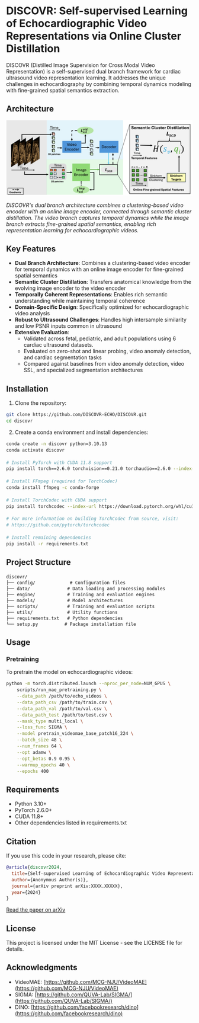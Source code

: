 # DISCOVR: Self-supervised Learning of Echocardiographic Video Representations via Online Cluster Distillation


DISCOVR (Distilled Image Supervision for Cross Modal Video Representation) is a self-supervised dual branch framework for cardiac ultrasound video representation learning. It addresses the unique challenges in echocardiography by combining temporal dynamics modeling with fine-grained spatial semantics extraction.

## Architecture

![DISCOVR Architecture](docs/figures/Updated_Figure_1.jpg)

*DISCOVR's dual branch architecture combines a clustering-based video encoder with an online image encoder, connected through semantic cluster distillation. The video branch captures temporal dynamics while the image branch extracts fine-grained spatial semantics, enabling rich representation learning for echocardiographic videos.*

## Key Features

- **Dual Branch Architecture**: Combines a clustering-based video encoder for temporal dynamics with an online image encoder for fine-grained spatial semantics
- **Semantic Cluster Distillation**: Transfers anatomical knowledge from the evolving image encoder to the video encoder
- **Temporally Coherent Representations**: Enables rich semantic understanding while maintaining temporal coherence
- **Domain-Specific Design**: Specifically optimized for echocardiographic video analysis
- **Robust to Ultrasound Challenges**: Handles high intersample similarity and low PSNR inputs common in ultrasound
- **Extensive Evaluation**: 
  - Validated across fetal, pediatric, and adult populations using 6 cardiac ultrasound datasets.
  - Evaluated on zero-shot and linear probing, video anomaly detection, and cardiac segmentation tasks
  - Compared against baselines from video anomaly detection, video SSL, and specialized segmentation architectures

## Installation

1. Clone the repository:
```bash
git clone https://github.com/DISCOVR-ECHO/DISCOVR.git
cd discovr
```

2. Create a conda environment and install dependencies:
```bash
conda create -n discovr python=3.10.13
conda activate discovr

# Install PyTorch with CUDA 11.8 support
pip install torch==2.6.0 torchvision==0.21.0 torchaudio==2.6.0 --index-url https://download.pytorch.org/whl/cu118

# Install FFmpeg (required for TorchCodec)
conda install ffmpeg -c conda-forge

# Install TorchCodec with CUDA support
pip install torchcodec --index-url https://download.pytorch.org/whl/cu118

# For more information on building TorchCodec from source, visit:
# https://github.com/pytorch/torchcodec

# Install remaining dependencies
pip install -r requirements.txt
```

## Project Structure

```
discovr/
├── config/             # Configuration files
├── data/              # Data loading and processing modules
├── engine/            # Training and evaluation engines
├── models/            # Model architectures
├── scripts/           # Training and evaluation scripts
├── utils/             # Utility functions
├── requirements.txt   # Python dependencies
└── setup.py          # Package installation file
```

## Usage

### Pretraining

To pretrain the model on echocardiographic videos:

```bash
python -m torch.distributed.launch --nproc_per_node=NUM_GPUS \
    scripts/run_mae_pretraining.py \
    --data_path /path/to/echo_videos \
    --data_path_csv /path/to/train.csv \
    --data_path_val /path/to/val.csv \
    --data_path_test /path/to/test.csv \
    --mask_type multi_local \
    --loss_func SIGMA \
    --model pretrain_videomae_base_patch16_224 \
    --batch_size 48 \
    --num_frames 64 \
    --opt adamw \
    --opt_betas 0.9 0.95 \
    --warmup_epochs 40 \
    --epochs 400
```

## Requirements

- Python 3.10+
- PyTorch 2.6.0+
- CUDA 11.8+
- Other dependencies listed in requirements.txt

## Citation

If you use this code in your research, please cite:

```bibtex
@article{discovr2024,
  title={Self-supervised Learning of Echocardiographic Video Representations via Online Cluster Distillation},
  author={Anonymous Author(s)},
  journal={arXiv preprint arXiv:XXXX.XXXXX},
  year={2024}
}
```

[Read the paper on arXiv](https://arxiv.org/abs/XXXX.XXXXX)

## License

This project is licensed under the MIT License - see the LICENSE file for details.

## Acknowledgments

- VideoMAE: [https://github.com/MCG-NJU/VideoMAE](https://github.com/MCG-NJU/VideoMAE)
- SIGMA: [https://github.com/QUVA-Lab/SIGMA/](https://github.com/QUVA-Lab/SIGMA/)
- DINO: [https://github.com/facebookresearch/dino](https://github.com/facebookresearch/dino)